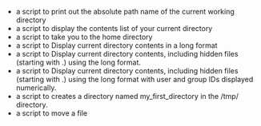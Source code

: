 - a script to print out the absolute path name of the current working directory
- a script to display the contents list of your current directory
- a script to take you to the home directory
- a script to Display current directory contents in a long format
- a script to Display current directory contents, including hidden files (starting with .) using the long format.
- a script to Display current directory contents, including hidden files (starting with .) using the long format with user and group IDs displayed numerically.
- a script to creates a directory named my_first_directory in the /tmp/ directory.
- a script to move a file
